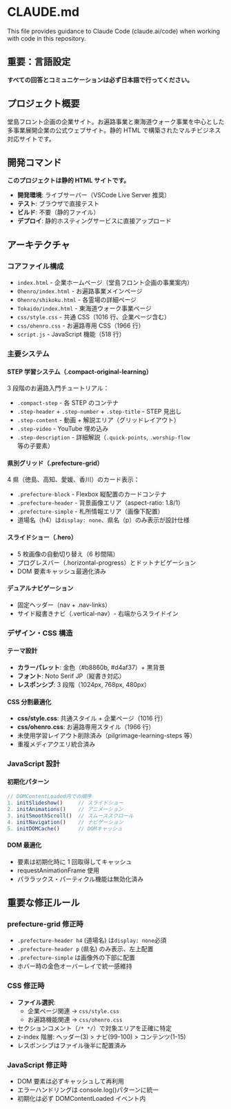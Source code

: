 # CLAUDE.md

This file provides guidance to Claude Code (claude.ai/code) when working with code in this repository.

## 重要：言語設定

**すべての回答とコミュニケーションは必ず日本語で行ってください。**

## プロジェクト概要

堂島フロント企画の企業サイト。お遍路事業と東海道ウォーク事業を中心とした多事業展開企業の公式ウェブサイト。静的 HTML で構築されたマルチビジネス対応サイトです。

## 開発コマンド

**このプロジェクトは静的 HTML サイトです。**

- **開発環境**: ライブサーバー（VSCode Live Server 推奨）
- **テスト**: ブラウザで直接テスト
- **ビルド**: 不要（静的ファイル）
- **デプロイ**: 静的ホスティングサービスに直接アップロード

## アーキテクチャ

### コアファイル構成

- `index.html` - 企業ホームページ（堂島フロント企画の事業案内）
- `Ohenro/index.html` - お遍路事業メインページ
- `Ohenro/shikoku.html` - 各霊場の詳細ページ
- `Tokaido/index.html` - 東海道ウォーク事業ページ
- `css/style.css` - 共通 CSS（1016 行、企業ページ含む）
- `css/ohenro.css` - お遍路専用 CSS（1966 行）
- `script.js` - JavaScript 機能（518 行）

### 主要システム

#### STEP 学習システム（.compact-original-learning）

3 段階のお遍路入門チュートリアル：

- `.compact-step` - 各 STEP のコンテナ
- `.step-header` + `.step-number` + `.step-title` - STEP 見出し
- `.step-content` - 動画 + 解説エリア（グリッドレイアウト）
- `.step-video` - YouTube 埋め込み
- `.step-description` - 詳細解説（`.quick-points`, `.worship-flow`等の子要素）

#### 県別グリッド（.prefecture-grid）

4 県（徳島、高知、愛媛、香川）のカード表示：

- `.prefecture-block` - Flexbox 縦配置のカードコンテナ
- `.prefecture-header` - 背景画像エリア（aspect-ratio: 1.8/1）
- `.prefecture-simple` - 札所情報エリア（画像下配置）
- 道場名（h4）は`display: none`、県名（p）のみ表示が設計仕様

#### スライドショー（.hero）

- 5 枚画像の自動切り替え（6 秒間隔）
- プログレスバー（.horizontal-progress）とドットナビゲーション
- DOM 要素キャッシュ最適化済み

#### デュアルナビゲーション

- 固定ヘッダー（nav + .nav-links）
- サイド縦書きナビ（.vertical-nav）- 右端からスライドイン

### デザイン・CSS 構造

#### テーマ設計

- **カラーパレット**: 金色（#b8860b, #d4af37）+ 黒背景
- **フォント**: Noto Serif JP（縦書き対応）
- **レスポンシブ**: 3 段階（1024px, 768px, 480px）

#### CSS 分割最適化

- **css/style.css**: 共通スタイル + 企業ページ（1016 行）
- **css/ohenro.css**: お遍路専用スタイル（1966 行）
- 未使用学習レイアウト削除済み（pilgrimage-learning-steps 等）
- 重複メディアクエリ統合済み

### JavaScript 設計

#### 初期化パターン

```javascript
// DOMContentLoaded内での順序
1. initSlideshow()     // スライドショー
2. initAnimations()    // アニメーション
3. initSmoothScroll()  // スムーススクロール
4. initNavigation()    // ナビゲーション
5. initDOMCache()      // DOMキャッシュ
```

#### DOM 最適化

- 要素は初期化時に 1 回取得してキャッシュ
- requestAnimationFrame 使用
- パララックス・パーティクル機能は無効化済み

## 重要な修正ルール

### prefecture-grid 修正時

- `.prefecture-header h4` (道場名) は`display: none`必須
- `.prefecture-header p` (県名) のみ表示、左上配置
- `.prefecture-simple` は画像外の下部に配置
- ホバー時の金色オーバーレイで統一感維持

### CSS 修正時

- **ファイル選択**:
  - 企業ページ関連 → `css/style.css`
  - お遍路機能関連 → `css/ohenro.css`
- セクションコメント（`/* */`）で対象エリアを正確に特定
- z-index 階層: ヘッダー(3) > ナビ(99-100) > コンテンツ(1-15)
- レスポンシブはファイル後半に配置済み

### JavaScript 修正時

- DOM 要素は必ずキャッシュして再利用
- エラーハンドリングは console.log()パターンに統一
- 初期化は必ず DOMContentLoaded イベント内
